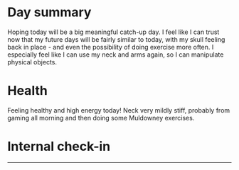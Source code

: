 # Day summary
Hoping today will be a big meaningful catch-up day. I feel like I can trust now that my future days will be fairly similar to today, with my skull feeling back in place - and even the possibility of doing exercise more often. I especially feel like I can use my neck and arms again, so I can manipulate physical objects. 


# Health
Feeling healthy and high energy today! Neck very mildly stiff, probably from gaming all morning and then doing some Muldowney exercises. 

# Internal check-in




------
